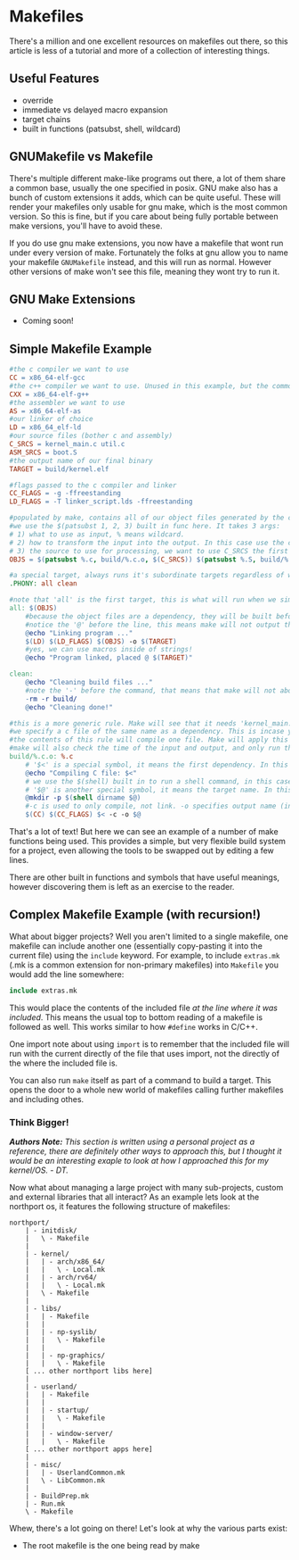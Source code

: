 # Makefiles
There's a million and one excellent resources on makefiles out there, so this article is less of a tutorial and more of a collection of interesting things.

## Useful Features
- override
- immediate vs delayed macro expansion
- target chains
- built in functions (patsubst, shell, wildcard) 

## GNUMakefile vs Makefile
There's multiple different make-like programs out there, a lot of them share a common base, usually the one specified in posix. GNU make also has a bunch of custom extensions it adds, which can be quite useful. These will render your makefiles only usable for gnu make, which is the most common version. So this is fine, but if you care about being fully portable between make versions, you'll have to avoid these.

If you do use gnu make extensions, you now have a makefile that wont run under every version of make. Fortunately the folks at gnu allow you to name your makefile `GNUMakefile` instead, and this will run as normal. However other versions of make won't see this file, meaning they wont try to run it.

## GNU Make Extensions
- Coming soon!

## Simple Makefile Example
```makefile
#the c compiler we want to use
CC = x86_64-elf-gcc
#the c++ compiler we want to use. Unused in this example, but the common name for it.
CXX = x86_64-elf-g++
#the assembler we want to use
AS = x86_64-elf-as
#our linker of choice
LD = x86_64_elf-ld
#our source files (bother c and assembly)
C_SRCS = kernel_main.c util.c
ASM_SRCS = boot.S
#the output name of our final binary
TARGET = build/kernel.elf

#flags passed to the c compiler and linker
CC_FLAGS = -g -ffreestanding
LD_FLAGS = -T linker_script.lds -ffreestanding

#populated by make, contains all of our object files generated by the compiler + assembler
#we use the $(patsubst 1, 2, 3) built in func here. It takes 3 args:
# 1) what to use as input, % means wildcard.
# 2) how to transform the input into the output. In this case use the contents of the wildcard, and then append '.c.o'.
# 3) the source to use for processing, we want to use C_SRCS the first time, and then the assembly files for the second time.
OBJS = $(patsubst %.c, build/%.c.o, $(C_SRCS)) $(patsubst %.S, build/%.S.o, %(ASM_SRCS))

#a special target, always runs it's subordinate targets regardless of whether they're outdated or not.
.PHONY: all clean

#note that 'all' is the first target, this is what will run when we simply run `make` in a directory
all: $(OBJS)
    #because the object files are a dependency, they will be built before running this step, hence we are only linking here.
    #notice the '@' before the line, this means make will not output the command to the standard out. Useful since we are using echo to output a status message to the user.
    @echo "Linking program ..."
    $(LD) $(LD_FLAGS) $(OBJS) -o $(TARGET)
    #yes, we can use macros inside of strings!
    @echo "Program linked, placed @ $(TARGET)"

clean:
    @echo "Cleaning build files ..."
    #note the '-' before the command, that means that make will not abort if the command files (i.e. returns non-zero).
    -rm -r build/
    @echo "Cleaning done!"

#this is a more generic rule. Make will see that it needs 'kernel_main.c.o' and 'util.c.o' by looking at $(OBJS) above, and here we tell it how to create any files that end with '.c.o' using the wildcard.
#we specify a c file of the same name as a dependency. This is incase you add a file C_SRCS but no file exists, it will fail to compile.
#the contents of this rule will compile one file. Make will apply this rule to each item in $(OBJS).
#make will also check the time of the input and output, and only run the rule if the input is newer than the output. Otherwise it can be assumed that the file hasn't been edited, and does not need to be recompiled, saving time.
build/%.c.o: %.c
    # '$<' is a special symbol, it means the first dependency. In this case it will be the name of the c source.
    @echo "Compiling C file: $<"
    # we use the $(shell) built in to run a shell command, in this case dirname. We pass this to mkdir to ensure the output folder path exists.
    # '$@' is another special symbol, it means the target name. In this it'll be something like 'build/kernel_main.c.o' for the source file kernel_main.c.
    @mkdir -p $(shell dirname $@)
    #-c is used to only compile, not link. -o specifies output name (instead of the default a.out).
    $(CC) $(CC_FLAGS) $< -c -o $@
```

That's a lot of text! But here we can see an example of a number of make functions being used. This provides a simple, but very flexible build system for a project, even allowing the tools to be swapped out by editing a few lines.

There are other built in functions and symbols that have useful meanings, however discovering them is left as an exercise to the reader.

## Complex Makefile Example (with recursion!)
What about bigger projects? Well you aren't limited to a single makefile, one makefile can include another one (essentially copy-pasting it into the current file) using the `include` keyword. 
For example, to include `extras.mk` (.mk is a common extension for non-primary makefiles) into `Makefile` you would add the line somewhere:
```makefile
include extras.mk
```

This would place the contents of the included file *at the line where it was included*. This means the usual top to bottom reading of a makefile is followed as well. This works similar to how `#define` works in C/C++.

One import note about using `import` is to remember that the included file will run with the current directly of the file that uses import, not the directly of the where the included file is.

You can also run `make` itself as part of a command to build a target. This opens the door to a whole new world of makefiles calling further makefiles and including othes.

### Think Bigger!
*__Authors Note:__ This section is written using a personal project as a reference, there are definitely other ways to approach this, but I thought it would be an interesting exaple to look at how I approached this for my kernel/OS. - DT.*

Now what about managing a large project with many sub-projects, custom and external libraries that all interact? As an example lets look at the northport os, it features the following structure of makefiles:

```
northport/
    | - initdisk/
    |   \ - Makefile
    |
    | - kernel/
    |   | - arch/x86_64/
    |   |   \ - Local.mk
    |   | - arch/rv64/
    |   |   \ - Local.mk
    |   \ - Makefile
    |
    | - libs/
    |   | - Makefile
    |   |
    |   | - np-syslib/
    |   |   \ - Makefile
    |   |
    |   | - np-graphics/
    |   |   \ - Makefile
    [ ... other northport libs here]
    |
    | - userland/
    |   | - Makefile
    |   |
    |   | - startup/
    |   |   \ - Makefile
    |   |
    |   | - window-server/
    |   |   \ - Makefile
    [ ... other northport apps here]
    |
    | - misc/
    |   | - UserlandCommon.mk
    |   \ - LibCommon.mk
    |
    | - BuildPrep.mk
    | - Run.mk
    \ - Makefile
```

Whew, there's a lot going on there! Let's look at why the various parts exist:
- The root makefile is the one being read by make 
